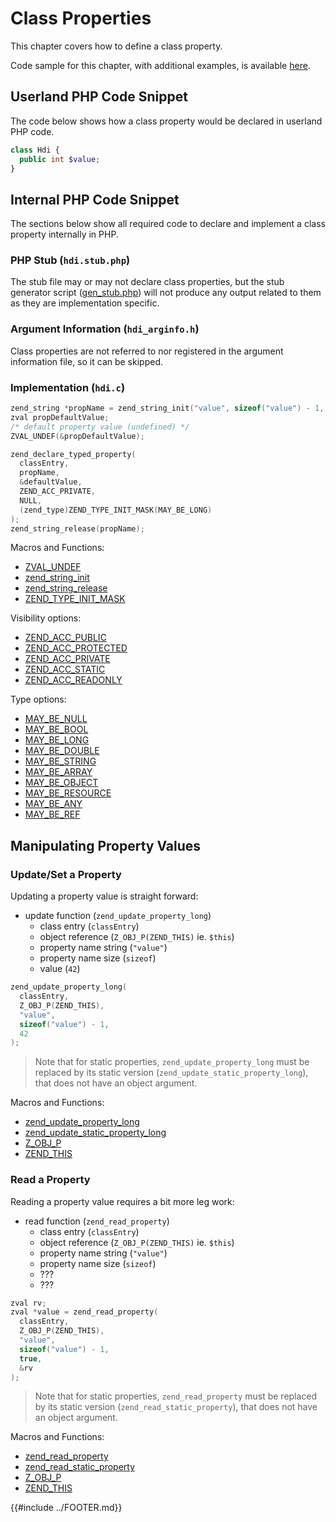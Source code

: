 # Class Properties

This chapter covers how to define a class property.

Code sample for this chapter, with additional examples, is available
[here](https://github.com/flavioheleno/how-do-i/code/classes/properties/).

## Userland PHP Code Snippet

The code below shows how a class property would be declared in userland PHP code.

```php
class Hdi {
  public int $value;
}
```

## Internal PHP Code Snippet

The sections below show all required code to declare and implement a class property internally in PHP.

### PHP Stub (`hdi.stub.php`)

The stub file may or may not declare class properties, but the stub generator script
([gen_stub.php](https://github.com/php/php-src/blob/master/build/gen_stub.php)) will not produce any output related to
them as they are implementation specific.

### Argument Information (`hdi_arginfo.h`)

Class properties are not referred to nor registered in the argument information file, so it can be skipped.

### Implementation (`hdi.c`)

```c
zend_string *propName = zend_string_init("value", sizeof("value") - 1, false);
zval propDefaultValue;
/* default property value (undefined) */
ZVAL_UNDEF(&propDefaultValue);

zend_declare_typed_property(
  classEntry,
  propName,
  &defaultValue,
  ZEND_ACC_PRIVATE,
  NULL,
  (zend_type)ZEND_TYPE_INIT_MASK(MAY_BE_LONG)
);
zend_string_release(propName);
```

Macros and Functions:
* [ZVAL_UNDEF](https://github.com/php/php-src/blob/d56ec0a624aa6d5e944795977752edc54c5e3f42/Zend/zend_types.h#L912)
* [zend_string_init](https://github.com/php/php-src/blob/4a4ae45a0bcb82b01a4386433b2e4ee45862fc01/Zend/zend_string.h#L169)
* [zend_string_release](https://github.com/php/php-src/blob/4a4ae45a0bcb82b01a4386433b2e4ee45862fc01/Zend/zend_string.h#L317)
* [ZEND_TYPE_INIT_MASK](https://github.com/php/php-src/blob/d56ec0a624aa6d5e944795977752edc54c5e3f42/Zend/zend_types.h#L262)

Visibility options:
* [ZEND_ACC_PUBLIC](https://github.com/php/php-src/blob/32e2d97a265a3137eaa642857156e5d49521d846/Zend/zend_compile.h#L202)
* [ZEND_ACC_PROTECTED](https://github.com/php/php-src/blob/32e2d97a265a3137eaa642857156e5d49521d846/Zend/zend_compile.h#L203)
* [ZEND_ACC_PRIVATE](https://github.com/php/php-src/blob/32e2d97a265a3137eaa642857156e5d49521d846/Zend/zend_compile.h#L204)
* [ZEND_ACC_STATIC](https://github.com/php/php-src/blob/32e2d97a265a3137eaa642857156e5d49521d846/Zend/zend_compile.h#L210)
* [ZEND_ACC_READONLY](https://github.com/php/php-src/blob/32e2d97a265a3137eaa642857156e5d49521d846/Zend/zend_compile.h#L223)

Type options:
* [MAY_BE_NULL](https://github.com/php/php-src/blob/1ffbb7372a1481cfeaf770fd67e19b05aee83e3d/Zend/zend_type_info.h#L25)
* [MAY_BE_BOOL](https://github.com/php/php-src/blob/1ffbb7372a1481cfeaf770fd67e19b05aee83e3d/Zend/zend_type_info.h#L28)
* [MAY_BE_LONG](https://github.com/php/php-src/blob/1ffbb7372a1481cfeaf770fd67e19b05aee83e3d/Zend/zend_type_info.h#L29)
* [MAY_BE_DOUBLE](https://github.com/php/php-src/blob/1ffbb7372a1481cfeaf770fd67e19b05aee83e3d/Zend/zend_type_info.h#30)
* [MAY_BE_STRING](https://github.com/php/php-src/blob/1ffbb7372a1481cfeaf770fd67e19b05aee83e3d/Zend/zend_type_info.h#31)
* [MAY_BE_ARRAY](https://github.com/php/php-src/blob/1ffbb7372a1481cfeaf770fd67e19b05aee83e3d/Zend/zend_type_info.h#32)
* [MAY_BE_OBJECT](https://github.com/php/php-src/blob/1ffbb7372a1481cfeaf770fd67e19b05aee83e3d/Zend/zend_type_info.h#33)
* [MAY_BE_RESOURCE](https://github.com/php/php-src/blob/1ffbb7372a1481cfeaf770fd67e19b05aee83e3d/Zend/zend_type_info.h#34)
* [MAY_BE_ANY](https://github.com/php/php-src/blob/1ffbb7372a1481cfeaf770fd67e19b05aee83e3d/Zend/zend_type_info.h#35)
* [MAY_BE_REF](https://github.com/php/php-src/blob/1ffbb7372a1481cfeaf770fd67e19b05aee83e3d/Zend/zend_type_info.h#36)

## Manipulating Property Values

### Update/Set a Property

Updating a property value is straight forward:
* update function (`zend_update_property_long`)
  * class entry (`classEntry`)
  * object reference (`Z_OBJ_P(ZEND_THIS)` ie. `$this`)
  * property name string (`"value"`)
  * property name size (`sizeof`)
  * value (`42`)

```c
zend_update_property_long(
  classEntry,
  Z_OBJ_P(ZEND_THIS),
  "value",
  sizeof("value") - 1,
  42
);
```

> Note that for static properties, `zend_update_property_long` must be replaced by its static version
(`zend_update_static_property_long`), that does not have an object argument.

Macros and Functions:
* [zend_update_property_long](https://github.com/php/php-src/blob/32e2d97a265a3137eaa642857156e5d49521d846/Zend/zend_API.h#L457)
* [zend_update_static_property_long](https://github.com/php/php-src/blob/32e2d97a265a3137eaa642857156e5d49521d846/Zend/zend_API.h#L468)
* [Z_OBJ_P](https://github.com/php/php-src/blob/d56ec0a624aa6d5e944795977752edc54c5e3f42/Zend/zend_types.h#L857)
* [ZEND_THIS](https://github.com/php/php-src/blob/32e2d97a265a3137eaa642857156e5d49521d846/Zend/zend_API.h#L481)

### Read a Property

Reading a property value requires a bit more leg work:
* read function (`zend_read_property`)
  * class entry (`classEntry`)
  * object reference (`Z_OBJ_P(ZEND_THIS)` ie. `$this`)
  * property name string (`"value"`)
  * property name size (`sizeof`)
  * ???
  * ???

```c
zval rv;
zval *value = zend_read_property(
  classEntry,
  Z_OBJ_P(ZEND_THIS),
  "value",
  sizeof("value") - 1,
  true,
  &rv
);
```

> Note that for static properties, `zend_read_property` must be replaced by its static version
(`zend_read_static_property`), that does not have an object argument.

Macros and Functions:
* [zend_read_property](https://github.com/php/php-src/blob/32e2d97a265a3137eaa642857156e5d49521d846/Zend/zend_API.h#L474)
* [zend_read_static_property](https://github.com/php/php-src/blob/32e2d97a265a3137eaa642857156e5d49521d846/Zend/zend_API.h#L477)
* [Z_OBJ_P](https://github.com/php/php-src/blob/d56ec0a624aa6d5e944795977752edc54c5e3f42/Zend/zend_types.h#L857)
* [ZEND_THIS](https://github.com/php/php-src/blob/32e2d97a265a3137eaa642857156e5d49521d846/Zend/zend_API.h#L481)

{{#include ../FOOTER.md}}
